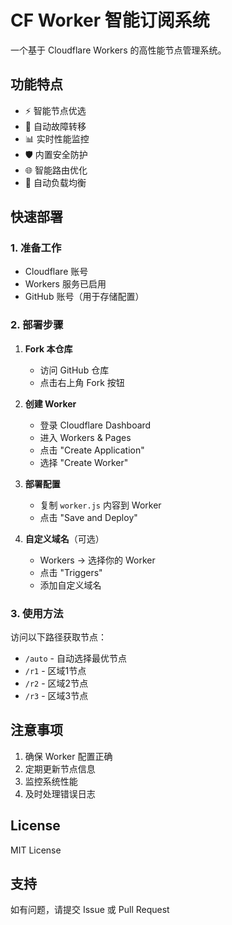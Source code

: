 # CF Worker 智能订阅系统

一个基于 Cloudflare Workers 的高性能节点管理系统。

## 功能特点

- ⚡️ 智能节点优选
- 🔄 自动故障转移
- 📊 实时性能监控
- 🛡️ 内置安全防护
- 🌐 智能路由优化
- 🚀 自动负载均衡

## 快速部署

### 1. 准备工作
- Cloudflare 账号
- Workers 服务已启用
- GitHub 账号（用于存储配置）

### 2. 部署步骤

1. **Fork 本仓库**
   - 访问 GitHub 仓库
   - 点击右上角 Fork 按钮

2. **创建 Worker**
   - 登录 Cloudflare Dashboard
   - 进入 Workers & Pages
   - 点击 "Create Application"
   - 选择 "Create Worker"

3. **部署配置**
   - 复制 `worker.js` 内容到 Worker
   - 点击 "Save and Deploy"

4. **自定义域名**（可选）
   - Workers → 选择你的 Worker
   - 点击 "Triggers"
   - 添加自定义域名

### 3. 使用方法

访问以下路径获取节点：
- `/auto` - 自动选择最优节点
- `/r1` - 区域1节点
- `/r2` - 区域2节点
- `/r3` - 区域3节点

## 注意事项

1. 确保 Worker 配置正确
2. 定期更新节点信息
3. 监控系统性能
4. 及时处理错误日志

## License

MIT License

## 支持

如有问题，请提交 Issue 或 Pull Request
